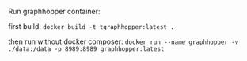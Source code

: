 Run graphhopper container:

first build: `docker build -t tgraphhopper:latest .`

then run without  docker composer: `docker run --name graphhopper -v ./data:/data -p 8989:8989 graphhopper:latest`
